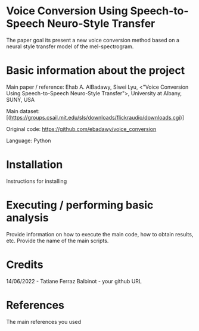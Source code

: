 # Voice Conversion Using Speech-to-Speech Neuro-Style Transfer

The paper goal its present a new voice conversion method based on a neural style transfer model of the mel-spectrogram.

# Basic information about the project

Main paper / reference: Ehab A. AlBadawy, Siwei Lyu, <"Voice Conversion Using Speech-to-Speech Neuro-Style Transfer">, University at Albany, SUNY, USA

Main dataset: [(https://groups.csail.mit.edu/sls/downloads/flickraudio/downloads.cgi)]

Original code: https://github.com/ebadawy/voice_conversion

Language: Python 

# Installation

Instructions for installing

# Executing / performing basic analysis

Provide information on how to execute the main code, how to obtain results, etc. Provide the name of the main scripts.

# Credits

14/06/2022 - Tatiane Ferraz Balbinot - your github URL

# References

The main references you used
